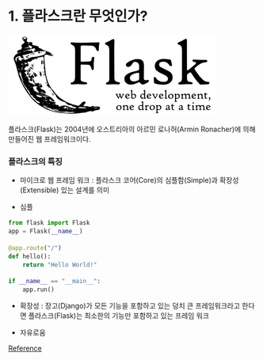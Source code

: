 # 1. 플라스크란 무엇인가?

![img](../../asset/flask-logo.png)

플라스크(Flask)는 2004년에 오스트리아의 아르민 로나허(Armin Ronacher)에 의해 만들어진 웹 프레임워크이다.

### 플라스크의 특징
- 마이크로 웹 프레임 워크 : 플라스크 코어(Core)의 심플함(Simple)과 확장성(Extensible) 있는 설계를 의미

- 심플 
```python
from flask import Flask
app = Flask(__name__)

@app.route("/")
def hello():
    return "Hello World!"

if __name__ == "__main__":
    app.run()
```

- 확장성 : 장고(Django)가 모든 기능을 포함하고 있는 덩치 큰 프레임워크라고 한다면 플라스크(Flask)는 최소한의 기능만 포함하고 있는 프레임 워크

- 자유로움

[Reference](https://wikidocs.net/81039)